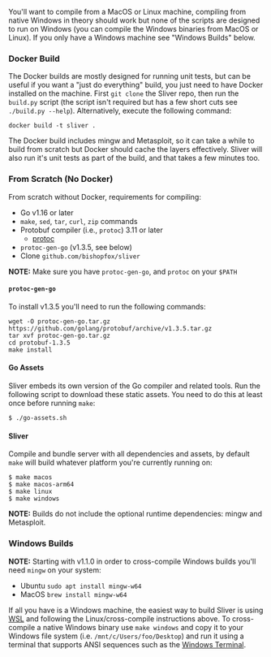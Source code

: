 You'll want to compile from a MacOS or Linux machine, compiling from native Windows in theory should work but none of the scripts are designed to run on Windows (you can compile the Windows binaries from MacOS or Linux). If you only have a Windows machine see "Windows Builds" below.


### Docker Build

The Docker builds are mostly designed for running unit tests, but can be useful if you want a "just do everything" build, you just need to have Docker installed on the machine. First `git clone` the Sliver repo, then run the `build.py` script (the script isn't required but has a few short cuts see `./build.py --help`). Alternatively, execute the following command: 

```
docker build -t sliver .
```

The Docker build includes mingw and Metasploit, so it can take a while to build from scratch but Docker should cache the layers effectively. Sliver will also run it's unit tests as part of the build, and that takes a few minutes too.

### From Scratch (No Docker)

From scratch without Docker, requirements for compiling:

* Go v1.16 or later
* `make`, `sed`, `tar`, `curl`, `zip` commands
* Protobuf compiler (i.e., `protoc`) 3.11 or later
  * [protoc](https://github.com/protocolbuffers/protobuf/releases)
* `protoc-gen-go` (v1.3.5, see below)
* Clone `github.com/bishopfox/sliver`

__NOTE:__ Make sure you have `protoc-gen-go`, and `protoc` on your `$PATH`

#### `protoc-gen-go`

To install v1.3.5 you'll need to run the following commands:

```
wget -O protoc-gen-go.tar.gz https://github.com/golang/protobuf/archive/v1.3.5.tar.gz
tar xvf protoc-gen-go.tar.gz
cd protobuf-1.3.5
make install
```


#### Go Assets

Sliver embeds its own version of the Go compiler and related tools. Run the following script to download these static assets. You need to do this at least once before running `make`:

```
$ ./go-assets.sh
```

#### Sliver

Compile and bundle server with all dependencies and assets, by default `make` will build whatever platform you're currently running on:

```
$ make macos
$ make macos-arm64
$ make linux
$ make windows
```

__NOTE:__ Builds do not include the optional runtime dependencies: mingw and Metasploit.

### Windows Builds

__NOTE:__ Starting with v1.1.0 in order to cross-compile Windows builds you'll need `mingw` on your system:
* Ubuntu `sudo apt install mingw-w64`
* MacOS `brew install mingw-w64`

If all you have is a Windows machine, the easiest way to build Sliver is using [WSL](https://docs.microsoft.com/en-us/windows/wsl/install-win10) and following the Linux/cross-compile instructions above. To cross-compile a native Windows binary use `make windows` and copy it to your Windows file system (i.e. `/mnt/c/Users/foo/Desktop`) and run it using a terminal that supports ANSI sequences such as the [Windows Terminal](https://github.com/microsoft/terminal).